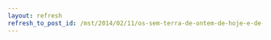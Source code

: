 ```yaml
---
layout: refresh
refresh_to_post_id: /mst/2014/02/11/os-sem-terra-de-ontem-de-hoje-e-de-amanh
---
```

